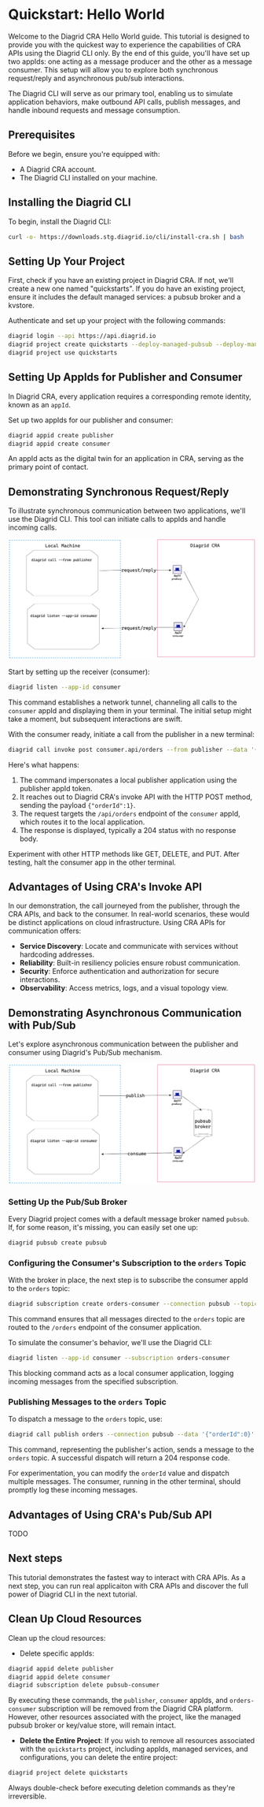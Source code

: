 # Quickstart: Hello World

Welcome to the Diagrid CRA Hello World guide. This tutorial is designed to provide you with the quickest way to experience the capabilities of CRA APIs using the Diagrid CLI only. By the end of this guide, you'll have set up two appIds: one acting as a message producer and the other as a message consumer. This setup will allow you to explore both synchronous request/reply and asynchronous pub/sub interactions.

The Diagrid CLI will serve as our primary tool, enabling us to simulate application behaviors, make outbound API calls, publish messages, and handle inbound requests and message consumption.

## Prerequisites

Before we begin, ensure you're equipped with:

- A Diagrid CRA account.
- The Diagrid CLI installed on your machine.

## Installing the Diagrid CLI

To begin, install the Diagrid CLI:

```bash
curl -o- https://downloads.stg.diagrid.io/cli/install-cra.sh | bash
```

## Setting Up Your Project

First, check if you have an existing project in Diagrid CRA. If not, we'll create a new one named "quickstarts". If you do have an existing project, ensure it includes the default managed services: a pubsub broker and a kvstore.

Authenticate and set up your project with the following commands:

```bash
diagrid login --api https://api.diagrid.io
diagrid project create quickstarts --deploy-managed-pubsub --deploy-managed-kv
diagrid project use quickstarts
```

## Setting Up AppIds for Publisher and Consumer

In Diagrid CRA, every application requires a corresponding remote identity, known as an `appId`.

Set up two appIds for our publisher and consumer:

```bash
diagrid appid create publisher
diagrid appid create consumer
```

An appId acts as the digital twin for an application in CRA, serving as the primary point of contact.

## Demonstrating Synchronous Request/Reply

To illustrate synchronous communication between two applications, we'll use the Diagrid CLI. This tool can initiate calls to appIds and handle incoming calls.

![Request/Reply architecture](request-reply.png)

Start by setting up the receiver (consumer):

```bash
diagrid listen --app-id consumer
```

This command establishes a network tunnel, channeling all calls to the `consumer` appId and displaying them in your terminal. The initial setup might take a moment, but subsequent interactions are swift.

With the consumer ready, initiate a call from the publisher in a new terminal:

```bash
diagrid call invoke post consumer.api/orders --from publisher --data '{"orderId":1}'  
```

Here's what happens:

1. The command impersonates a local publisher application using the publisher appId token.
2. It reaches out to Diagrid CRA's invoke API with the HTTP POST method, sending the payload `{"orderId":1}`.
3. The request targets the `/api/orders` endpoint of the `consumer` appId, which routes it to the local application.
4. The response is displayed, typically a 204 status with no response body.

Experiment with other HTTP methods like GET, DELETE, and PUT. After testing, halt the consumer app in the other terminal.

## Advantages of Using CRA's Invoke API

In our demonstration, the call journeyed from the publisher, through the CRA APIs, and back to the consumer. In real-world scenarios, these would be distinct applications on cloud infrastructure. Using CRA APIs for communication offers:

- **Service Discovery**: Locate and communicate with services without hardcoding addresses.
- **Reliability**: Built-in resiliency policies ensure robust communication.
- **Security**: Enforce authentication and authorization for secure interactions.
- **Observability**: Access metrics, logs, and a visual topology view.

## Demonstrating Asynchronous Communication with Pub/Sub

Let's explore asynchronous communication between the publisher and consumer using Diagrid's Pub/Sub mechanism.

![Pub/Sub architecture](pubsub.png)


### Setting Up the Pub/Sub Broker

Every Diagrid project comes with a default message broker named `pubsub`. If, for some reason, it's missing, you can easily set one up:

```bash
diagrid pubsub create pubsub
```

### Configuring the Consumer's Subscription to the `orders` Topic

With the broker in place, the next step is to subscribe the consumer appId to the `orders` topic:

```bash
diagrid subscription create orders-consumer --connection pubsub --topic orders --route /orders --scopes consumer
```

This command ensures that all messages directed to the `orders` topic are routed to the `/orders` endpoint of the consumer application.

To simulate the consumer's behavior, we'll use the Diagrid CLI:

```bash
diagrid listen --app-id consumer --subscription orders-consumer
```

This blocking command acts as a local consumer application, logging incoming messages from the specified subscription.

### Publishing Messages to the `orders` Topic

To dispatch a message to the `orders` topic, use:

```bash
diagrid call publish orders --connection pubsub --data '{"orderId":0}' --app-id publisher
```

This command, representing the publisher's action, sends a message to the `orders` topic. A successful dispatch will return a 204 response code.

For experimentation, you can modify the `orderId` value and dispatch multiple messages. The consumer, running in the other terminal, should promptly log these incoming messages.

## Advantages of Using CRA's Pub/Sub API
TODO

## Next steps
This tutorial demonstrates the fastest way to interact with CRA APIs. As a next step, you can run real applicaiton with CRA APIs and discover the full power of Diagrid CLI in the next tutorial.

## Clean Up Cloud Resources
Clean up the cloud resources:

- Delete specific appIds:

```bash
diagrid appid delete publisher 
diagrid appid delete consumer
diagrid subscription delete pubsub-consumer
```

By executing these commands, the `publisher`, `consumer` appIds, and `orders-consumer` subscription will be removed from the Diagrid CRA platform. However, other resources associated with the project, like the managed pubsub broker or key/value store, will remain intact.

- **Delete the Entire Project**: If you wish to remove all resources associated with the `quickstarts` project, including appIds, managed services, and configurations, you can delete the entire project:

```bash
diagrid project delete quickstarts
```

Always double-check before executing deletion commands as they're irreversible.
 